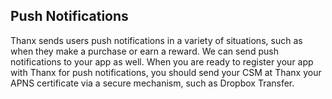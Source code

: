 ## Push Notifications

Thanx sends users push notifications in a variety of situations, such as when
they make a purchase or earn a reward. We can send push notifications to your app
as well. When you are ready to register your app with Thanx for push notifications,
you should send your CSM at Thanx your APNS certificate via a secure mechanism,
such as Dropbox Transfer.
